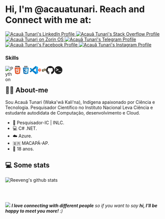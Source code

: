 # Hi, I'm @acauatunari. Reach and Connect with me at: 

<p align="left">

  <a href="https://www.linkedin.com/in/acauatunari/">
    <img src="https://www.vectorlogo.zone/logos/linkedin/linkedin-icon.svg" alt="Acauã Tunari's LinkedIn Profile" height="30" width="30">
  </a>

  <a href="https://pt.stackoverflow.com/users/198188/acau%c3%a3-tunari?tab=profile">
    <img src="https://www.vectorlogo.zone/logos/stackoverflow/stackoverflow-icon.svg" alt="Acauã Tunari's Stack Overflow Profile" height="30" width="30">
  </a>

  <a href="https://forum.zorin.com/u/acauatunari"> 
    <img src="https://cdn.jsdelivr.net/npm/simple-icons@3.13.0/icons/zorin.svg" alt="Acauã Tunari on Zorin OS" height="30" width="30">
  </a>
  
  <a href="https://t.me/acauatunari"> 
    <img src="https://www.vectorlogo.zone/logos/telegram/telegram-icon.svg" alt="Acauã Tunari's Telegram Profile" height="30" width="30">
  </a>
  
  <a href="https://www.facebook.com/acauatunari/"> 
    <img src="https://www.vectorlogo.zone/logos/facebook/facebook-icon.svg" alt="Acauã Tunari's Facebook Profile" height="30" width="30">
  </a>
  
  <a href="https://www.instagram.com/acauatunari/"> 
    <img src="https://www.vectorlogo.zone/logos/instagram/instagram-icon.svg" alt="Acauã Tunari's Instagram Profile" height="30" width="30">
  </a>
  
</p>

### Skills 

[<img align="left" alt="Python" width="26px" src="https://github.com/abranhe/programming-languages-logos/blob/master/src/python/python_128x128.png" />]()

[<img align="left" alt="HTML5" width="26px" src="https://raw.githubusercontent.com/github/explore/80688e429a7d4ef2fca1e82350fe8e3517d3494d/topics/html/html.png" />]()

[<img align="left" alt="CSS3" width="26px" src="https://raw.githubusercontent.com/github/explore/80688e429a7d4ef2fca1e82350fe8e3517d3494d/topics/css/css.png" />]()

[<img align="left" alt="Visual Studio Code" width="26px" src="https://raw.githubusercontent.com/github/explore/80688e429a7d4ef2fca1e82350fe8e3517d3494d/topics/visual-studio-code/visual-studio-code.png" />]()

[<img align="left" alt="Git" width="26px" src="https://raw.githubusercontent.com/github/explore/80688e429a7d4ef2fca1e82350fe8e3517d3494d/topics/git/git.png" />]()

[<img align="left" alt="GitHub" width="26px" src="https://raw.githubusercontent.com/github/explore/78df643247d429f6cc873026c0622819ad797942/topics/github/github.png" />]()

[<img align="left" alt="Bash Terminal" width="26px" src="https://raw.githubusercontent.com/github/explore/80688e429a7d4ef2fca1e82350fe8e3517d3494d/topics/terminal/terminal.png" />]()

<br />
<br />

<h2>👨🏽 About-me</h2>

Sou Acauã Tunari (Waka'wã Kali'na), Indígena apaixonado por Ciência e Tecnologia. Pesquisador Científico no Instituto Nacional Leva Ciência e estudante autodidata de Computação, desenvolvimento e Cloud.

- 🔬 Pesquisador-IC | INLC.
- 💻 C# .NET.
- ☁️ Azure.
- 🇧🇷 MACAPÁ-AP.
- 🍰 18 anos.

<h2>💻 Some stats</h2>

![Reeveng's github stats](https://github-readme-stats.vercel.app/api?username=acauatunari&show_icons=true&title_color=fff&icon_color=79ff97&text_color=9f9f9f&bg_color=151515)

<br />
<br />

<img src="https://media.giphy.com/media/LnQjpWaON8nhr21vNW/giphy.gif" width="60"> <em><b>I love connecting with different people</b> so if you want to say <b>hi, I'll be happy to meet you more!</b> :)

